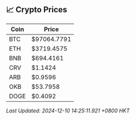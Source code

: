 ## 📈 Crypto Prices

| Coin | Price |
| ---- | ----- |
| BTC | $97064.7791 |
| ETH | $3719.4575 |
| BNB | $694.4161 |
| CRV | $1.1424 |
| ARB | $0.9596 |
| OKB | $53.7958 |
| DOGE | $0.4092 |

_Last Updated: 2024-12-10 14:25:11.921 +0800 HKT_
